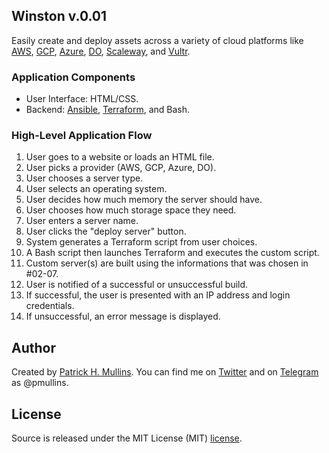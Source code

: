 ## Winston v.0.01

Easily create and deploy assets across a variety of cloud platforms like [AWS](https://aws.amazon.com/), 
[GCP](https://cloud.google.com/), [Azure](https://azure.microsoft.com), [DO](https://www.digitalocean.com/),
[Scaleway](https://console.scaleway.com), and [Vultr](https://my.vultr.com/).
	
### Application Components

- User Interface: HTML/CSS.
- Backend: [Ansible](https://www.ansible.com/), [Terraform](https://www.terraform.io/), and Bash.

### High-Level Application Flow

1. User goes to a website or loads an HTML file.
2. User picks a provider (AWS, GCP, Azure, DO).
3. User chooses a server type.
4. User selects an operating system.
5. User decides how much memory the server should have.
6. User chooses how much storage space they need.
7. User enters a server name.
8. User clicks the "deploy server" button.
9. System generates a Terraform script from user choices.
10. A Bash script then launches Terraform and executes the custom script.
11. Custom server(s) are built using the informations that was chosen in #02-07.
12. User is notified of a successful or unsuccessful build.
13. If successful, the user is presented with an IP address and login credentials.
14. If unsuccessful, an error message is displayed.

## Author
Created by [Patrick H. Mullins](http://www.pmullins.net). You can find me on  [Twitter](https://twitter.com/phmullins) and on [Telegram](https://telegram.org/) as @pmullins.

## License
Source is released under the MIT License (MIT) [license](license.md).

